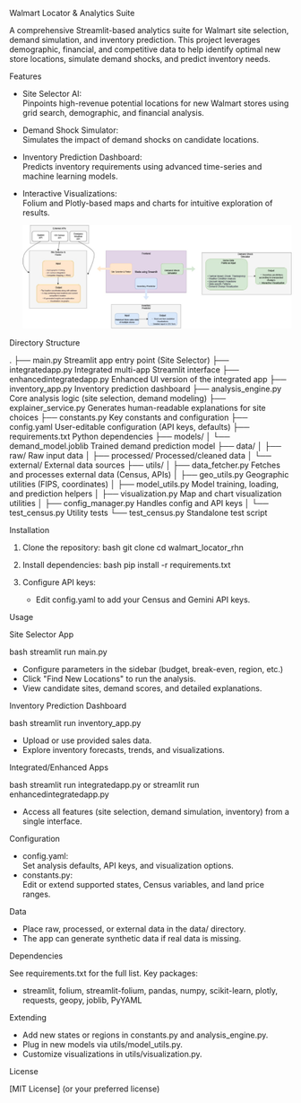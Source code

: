 

 Walmart Locator & Analytics Suite

A comprehensive Streamlit-based analytics suite for Walmart site selection, demand simulation, and inventory prediction. This project leverages demographic, financial, and competitive data to help identify optimal new store locations, simulate demand shocks, and predict inventory needs.

 Features

- Site Selector AI:  
  Pinpoints high-revenue potential locations for new Walmart stores using grid search, demographic, and financial analysis.
- Demand Shock Simulator:  
  Simulates the impact of demand shocks on candidate locations.
- Inventory Prediction Dashboard:  
  Predicts inventory requirements using advanced time-series and machine learning models.
- Interactive Visualizations:  
  Folium and Plotly-based maps and charts for intuitive exploration of results.

  ![high_level_design Screenshot](models/HIgh_level_design)

 Directory Structure


.
├── main.py                   Streamlit app entry point (Site Selector)
├── integratedapp.py          Integrated multi-app Streamlit interface
├── enhancedintegratedapp.py  Enhanced UI version of the integrated app
├── inventory_app.py          Inventory prediction dashboard
├── analysis_engine.py        Core analysis logic (site selection, demand modeling)
├── explainer_service.py      Generates human-readable explanations for site choices
├── constants.py              Key constants and configuration
├── config.yaml               User-editable configuration (API keys, defaults)
├── requirements.txt          Python dependencies
├── models/
│   └── demand_model.joblib   Trained demand prediction model
├── data/
│   ├── raw/                  Raw input data
│   ├── processed/            Processed/cleaned data
│   └── external/             External data sources
├── utils/
│   ├── data_fetcher.py       Fetches and processes external data (Census, APIs)
│   ├── geo_utils.py          Geographic utilities (FIPS, coordinates)
│   ├── model_utils.py        Model training, loading, and prediction helpers
│   ├── visualization.py      Map and chart visualization utilities
│   ├── config_manager.py     Handles config and API keys
│   └── test_census.py        Utility tests
└── test_census.py            Standalone test script


 Installation

1. Clone the repository:
   bash
   git clone <repo-url>
   cd walmart_locator_rhn
   

2. Install dependencies:
   bash
   pip install -r requirements.txt
   

3. Configure API keys:
   - Edit config.yaml to add your Census and Gemini API keys.

 Usage

 Site Selector App

bash
streamlit run main.py

- Configure parameters in the sidebar (budget, break-even, region, etc.)
- Click "Find New Locations" to run the analysis.
- View candidate sites, demand scores, and detailed explanations.

 Inventory Prediction Dashboard

bash
streamlit run inventory_app.py

- Upload or use provided sales data.
- Explore inventory forecasts, trends, and visualizations.

 Integrated/Enhanced Apps

bash
streamlit run integratedapp.py
 or
streamlit run enhancedintegratedapp.py

- Access all features (site selection, demand simulation, inventory) from a single interface.

 Configuration

- config.yaml:  
  Set analysis defaults, API keys, and visualization options.
- constants.py:  
  Edit or extend supported states, Census variables, and land price ranges.

 Data

- Place raw, processed, or external data in the data/ directory.
- The app can generate synthetic data if real data is missing.

 Dependencies

See requirements.txt for the full list. Key packages:
- streamlit, folium, streamlit-folium, pandas, numpy, scikit-learn, plotly, requests, geopy, joblib, PyYAML

 Extending

- Add new states or regions in constants.py and analysis_engine.py.
- Plug in new models via utils/model_utils.py.
- Customize visualizations in utils/visualization.py.

 License

[MIT License] (or your preferred license)

